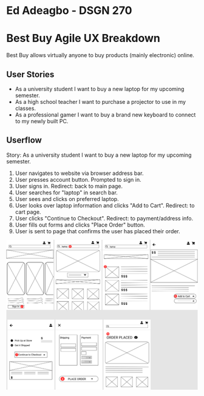 # Ed Adeagbo - DSGN 270
# Best Buy Agile UX Breakdown
Best Buy allows virtually anyone to buy products (mainly electronic) online.

## User Stories
- As a university student I want to buy a new laptop for my upcoming semester.
- As a high school teacher I want to purchase a projector to use in my classes.
- As a professional gamer I want to buy a brand new keyboard to connect to my newly built PC.

## Userflow
Story: As a university student I want to buy a new laptop for my upcoming semester.

1. User navigates to website via browser address bar.
2. User presses account button. Prompted to sign in.
3. User signs in. Redirect: back to main page.
4. User searches for "laptop" in search bar.
5. User sees and clicks on preferred laptop.
6. User looks over laptop information and clicks "Add to Cart". Redirect: to cart page.
7. User clicks "Continue to Checkout". Redirect: to payment/address info.
8. User fills out forms and clicks "Place Order" button.
9. User is sent to page that confirms the user has placed their order.

![Wireflow](dsgn270-a1.png)

